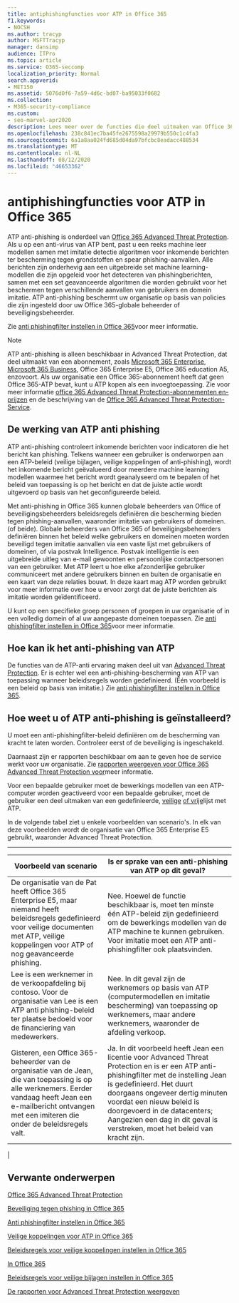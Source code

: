 ```yaml
---
title: antiphishingfuncties voor ATP in Office 365
f1.keywords:
- NOCSH
ms.author: tracyp
author: MSFTTracyp
manager: dansimp
audience: ITPro
ms.topic: article
ms.service: O365-seccomp
localization_priority: Normal
search.appverid:
- MET150
ms.assetid: 5076d0f6-7a59-4d6c-bd07-ba95033f0682
ms.collection:
- M365-security-compliance
ms.custom:
- seo-marvel-apr2020
description: Lees meer over de functies die deel uitmaken van Office 365 Advanced Threat Protection ter bescherming tegen de bescherming tegen de bescherming tegen de bescherming tegen de bescherming tegen producties & spear phishing-aanvallen.
ms.openlocfilehash: 238c841ec7ba45fe2675598a29979b550c1c4fa3
ms.sourcegitcommit: 6a1a8aa024fd685d04da97bfcbc8eadacc488534
ms.translationtype: MT
ms.contentlocale: nl-NL
ms.lasthandoff: 08/12/2020
ms.locfileid: "46653362"
---
```

# <a name="atp-anti-phishing-capabilities-in-office-365"></a>antiphishingfuncties voor ATP in Office 365

ATP anti-phishing is onderdeel van [Office 365 Advanced Threat Protection](office-365-atp.md). Als u op een anti-virus van ATP bent, past u een reeks machine leer modellen samen met imitatie detectie algoritmen voor inkomende berichten ter bescherming tegen grondstoffen en spear phishing-aanvallen. Alle berichten zijn onderhevig aan een uitgebreide set machine learning-modellen die zijn opgeleid voor het detecteren van phishingberichten, samen met een set geavanceerde algoritmen die worden gebruikt voor het beschermen tegen verschillende aanvallen van gebruikers en domein imitatie. ATP anti-phishing beschermt uw organisatie op basis van policies die zijn ingesteld door uw Office 365-globale beheerder of beveiligingsbeheerder.
  
Zie [anti phishingfilter instellen in Office 365](set-up-anti-phishing-policies.md)voor meer informatie.
  
> [!NOTE]
> ATP anti-phishing is alleen beschikbaar in Advanced Threat Protection, dat deel uitmaakt van een abonnement, zoals [Microsoft 365 Enterprise](https://www.microsoft.com/microsoft-365/enterprise/home), [Microsoft 365 Business](https://www.microsoft.com/microsoft-365/business), Office 365 Enterprise E5, Office 365 education A5, enzovoort. Als uw organisatie een Office 365-abonnement heeft dat geen Office 365-ATP bevat, kunt u ATP kopen als een invoegtoepassing. Zie voor meer informatie [office 365 Advanced Threat Protection-abonnementen en-prijzen](https://products.office.com/exchange/advance-threat-protection) en de beschrijving van de [Office 365 Advanced Threat Protection-Service](https://docs.microsoft.com/office365/servicedescriptions/office-365-advanced-threat-protection-service-description).

## <a name="how-atp-anti-phishing-works"></a>De werking van ATP anti phishing

ATP anti-phishing controleert inkomende berichten voor indicatoren die het bericht kan phishing. Telkens wanneer een gebruiker is onderworpen aan een ATP-beleid (veilige bijlagen, veilige koppelingen of anti-phishing), wordt het inkomende bericht geëvalueerd door meerdere machine learning modellen waarmee het bericht wordt geanalyseerd om te bepalen of het beleid van toepassing is op het bericht en dat de juiste actie wordt uitgevoerd op basis van het geconfigureerde beleid.
  
Met anti-phishing in Office 365 kunnen globale beheerders van Office of beveiligingsbeheerders beleidsregels definiëren die bescherming bieden tegen phishing-aanvallen, waaronder imitatie van gebruikers of domeinen. (of beide). Globale beheerders van Office 365 of beveiligingsbeheerders definiëren binnen het beleid welke gebruikers en domeinen moeten worden beveiligd tegen imitatie aanvallen via een vaste lijst met gebruikers of domeinen, of via postvak Intelligence. Postvak intelligentie is een uitgebreide uitleg van e-mail gewoonten en persoonlijke contactpersonen van een gebruiker. Met ATP leert u hoe elke afzonderlijke gebruiker communiceert met andere gebruikers binnen en buiten de organisatie en een kaart van deze relaties bouwt. In deze kaart mag ATP worden gebruikt voor meer informatie over hoe u ervoor zorgt dat de juiste berichten als imitatie worden geïdentificeerd.
  
U kunt op een specifieke groep personen of groepen in uw organisatie of in een volledig domein of al uw aangepaste domeinen toepassen. Zie [anti phishingfilter instellen in Office 365](set-up-anti-phishing-policies.md)voor meer informatie.
  
## <a name="how-to-get-atp-anti-phishing"></a>Hoe kan ik het anti-phishing van ATP

De functies van de ATP-anti ervaring maken deel uit van [Advanced Threat Protection](office-365-atp.md). Er is echter wel een anti-phishing-bescherming van ATP van toepassing wanneer beleidsregels worden gedefinieerd. (Één voorbeeld is een beleid op basis van imitatie.) Zie [anti phishingfilter instellen in Office 365](set-up-anti-phishing-policies.md).
  
## <a name="how-to-know-if-atp-anti-phishing-is-in-place"></a>Hoe weet u of ATP anti-phishing is geïnstalleerd?

U moet een anti-phishingfilter-beleid definiëren om de bescherming van kracht te laten worden. Controleer eerst of de beveiliging is ingeschakeld.

Daarnaast zijn er rapporten beschikbaar om aan te geven hoe de service werkt voor uw organisatie. Zie [rapporten weergeven voor Office 365 Advanced Threat Protection voor](view-reports-for-atp.md)meer informatie.

Voor een bepaalde gebruiker moet de bewerkings modellen van een ATP-computer worden geactiveerd voor een bepaalde gebruiker, moet de gebruiker een deel uitmaken van een gedefinieerde, [veilige](atp-safe-attachments.md) [of vrije](atp-safe-links.md)lijst met ATP. 

In de volgende tabel ziet u enkele voorbeelden van scenario's. In elk van deze voorbeelden wordt de organisatie van Office 365 Enterprise E5 gebruikt, waaronder Advanced Threat Protection.

****

|Voorbeeld van scenario|Is er sprake van een anti-phishing van ATP op dit geval?|
|---|---|
|De organisatie van de Pat heeft Office 365 Enterprise E5, maar niemand heeft beleidsregels gedefinieerd voor veilige documenten met ATP, veilige koppelingen voor ATP of nog geavanceerde phishing.|Nee. Hoewel de functie beschikbaar is, moet ten minste één ATP-beleid zijn gedefinieerd om de bewerkings modellen van de ATP machine te kunnen gebruiken. Voor imitatie moet een ATP anti-phishingfilter ook plaatsvinden.|
|Lee is een werknemer in de verkoopafdeling bij contoso. Voor de organisatie van Lee is een ATP anti phishing-beleid ter plaatse bedoeld voor de financiering van medewerkers.|Nee. In dit geval zijn de werknemers op basis van ATP (computermodellen en imitatie bescherming) van toepassing op werknemers, maar andere werknemers, waaronder de afdeling verkoop.|
|Gisteren, een Office 365-beheerder van de organisatie van de Jean, die van toepassing is op alle werknemers. Eerder vandaag heeft Jean een e-mailbericht ontvangen met een imiteren die onder de beleidsregels valt.|Ja. In dit voorbeeld heeft Jean een licentie voor Advanced Threat Protection en is er een ATP anti-phishingfilter met de instelling Jean is gedefinieerd. Het duurt doorgaans ongeveer dertig minuten voordat een nieuw beleid is doorgevoerd in de datacenters; Aangezien een dag in dit geval is verstreken, moet het beleid van kracht zijn.|
|

## <a name="related-topics"></a>Verwante onderwerpen

[Office 365 Advanced Threat Protection](office-365-atp.md)
  
[Beveiliging tegen phishing in Office 365](anti-phishing-protection.md)
  
[Anti phishingfilter instellen in Office 365](set-up-anti-phishing-policies.md)
  
[Veilige koppelingen voor ATP in Office 365](atp-safe-links.md)
  
[Beleidsregels voor veilige koppelingen instellen in Office 365](set-up-atp-safe-links-policies.md)
  
[In Office 365](atp-safe-attachments.md)
  
[Beleidsregels voor veilige bijlagen instellen in Office 365](set-up-atp-safe-attachments-policies.md)
  
[De rapporten voor Advanced Threat Protection weergeven](view-reports-for-atp.md)

